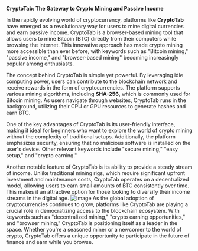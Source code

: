 **CryptoTab: The Gateway to Crypto Mining and Passive Income**

In the rapidly evolving world of cryptocurrency, platforms like **CryptoTab** have emerged as a revolutionary way for users to mine digital currencies and earn passive income. CryptoTab is a browser-based mining tool that allows users to mine Bitcoin (BTC) directly from their computers while browsing the internet. This innovative approach has made crypto mining more accessible than ever before, with keywords such as "Bitcoin mining," "passive income," and "browser-based mining" becoming increasingly popular among enthusiasts.

The concept behind CryptoTab is simple yet powerful. By leveraging idle computing power, users can contribute to the blockchain network and receive rewards in the form of cryptocurrencies. The platform supports various mining algorithms, including **SHA-256**, which is commonly used for Bitcoin mining. As users navigate through websites, CryptoTab runs in the background, utilizing their CPU or GPU resources to generate hashes and earn BTC.

One of the key advantages of CryptoTab is its user-friendly interface, making it ideal for beginners who want to explore the world of crypto mining without the complexity of traditional setups. Additionally, the platform emphasizes security, ensuring that no malicious software is installed on the user's device. Other relevant keywords include "secure mining," "easy setup," and "crypto earning."

Another notable feature of CryptoTab is its ability to provide a steady stream of income. Unlike traditional mining rigs, which require significant upfront investment and maintenance costs, CryptoTab operates on a decentralized model, allowing users to earn small amounts of BTC consistently over time. This makes it an attractive option for those looking to diversify their income streams in the digital age.
 ![Image](https://github.com/user-attachments/assets/b6e7b7a2-655e-4d44-8baa-20c566a3cb65)
As the global adoption of cryptocurrencies continues to grow, platforms like CryptoTab are playing a crucial role in democratizing access to the blockchain ecosystem. With keywords such as "decentralized mining," "crypto earning opportunities," and "browser mining," CryptoTab is positioning itself as a leader in the space. Whether you're a seasoned miner or a newcomer to the world of crypto, CryptoTab offers a unique opportunity to participate in the future of finance and earn while you browse.